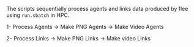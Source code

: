 The scripts sequentially process agents and links data produced by flee using `run.sbatch` in HPC.

1- Process Agents -> Make PNG Agents -> Make Video Agents

2- Process Links -> Make PNG Links -> Make video Links

